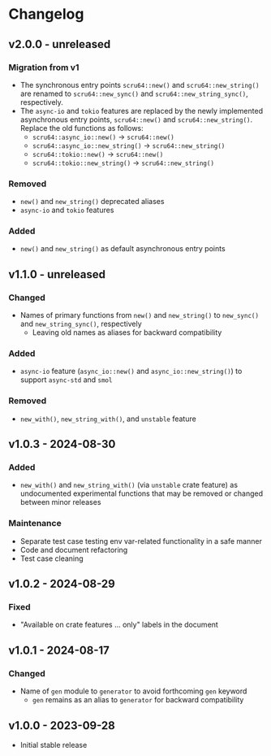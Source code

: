 # Changelog

## v2.0.0 - unreleased

### Migration from v1

- The synchronous entry points `scru64::new()` and `scru64::new_string()` are
  renamed to `scru64::new_sync()` and `scru64::new_string_sync()`, respectively.
- The `async-io` and `tokio` features are replaced by the newly implemented
  asynchronous entry points, `scru64::new()` and `scru64::new_string()`. Replace
  the old functions as follows:
  - `scru64::async_io::new()` -> `scru64::new()`
  - `scru64::async_io::new_string()` -> `scru64::new_string()`
  - `scru64::tokio::new()` -> `scru64::new()`
  - `scru64::tokio::new_string()` -> `scru64::new_string()`

### Removed

- `new()` and `new_string()` deprecated aliases
- `async-io` and `tokio` features

### Added

- `new()` and `new_string()` as default asynchronous entry points

## v1.1.0 - unreleased

### Changed

- Names of primary functions from `new()` and `new_string()` to `new_sync()` and
  `new_string_sync()`, respectively
  - Leaving old names as aliases for backward compatibility

### Added

- `async-io` feature (`async_io::new()` and `async_io::new_string()`) to support
  `async-std` and `smol`

### Removed

- `new_with()`, `new_string_with()`, and `unstable` feature

## v1.0.3 - 2024-08-30

### Added

- `new_with()` and `new_string_with()` (via `unstable` crate feature) as
  undocumented experimental functions that may be removed or changed between
  minor releases

### Maintenance

- Separate test case testing env var-related functionality in a safe manner
- Code and document refactoring
- Test case cleaning

## v1.0.2 - 2024-08-29

### Fixed

- "Available on crate features ... only" labels in the document

## v1.0.1 - 2024-08-17

### Changed

- Name of `gen` module to `generator` to avoid forthcoming `gen` keyword
  - `gen` remains as an alias to `generator` for backward compatibility

## v1.0.0 - 2023-09-28

- Initial stable release
